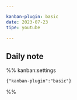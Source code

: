 ```yaml
---

kanban-plugin: basic
date: 2023-07-23
tipe: youtube

---
```


## Daily note





%% kanban:settings
```
{"kanban-plugin":"basic"}
```
%%